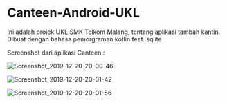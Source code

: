 # Canteen-Android-UKL
Ini adalah projek UKL SMK Telkom Malang, tentang aplikasi tambah kantin. Dibuat dengan bahasa pemorgraman kotlin feat. sqlite

Screenshot dari aplikasi Canteen : 

![Screenshot_2019-12-20-20-00-46](https://user-images.githubusercontent.com/41983863/71256860-b5adf600-2364-11ea-9ae3-eef138425b3a.png)

![Screenshot_2019-12-20-20-01-42](https://user-images.githubusercontent.com/41983863/71256861-b6468c80-2364-11ea-8896-2a595796c5dc.png)

![Screenshot_2019-12-20-20-01-56](https://user-images.githubusercontent.com/41983863/71256862-b6df2300-2364-11ea-8480-91ec1fe2a2dc.png)
